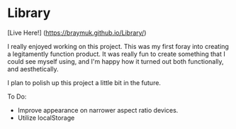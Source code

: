 # Library

[Live Here!] (https://braymuk.github.io/Library/)

I really enjoyed working on this project. This was my first foray into creating a legitamently function product.
It was really fun to create something that I could see myself using, and I'm happy how it turned out both functionally, and aesthetically.

I plan to polish up this project a little bit in the future.

To Do:
- Improve appearance on narrower aspect ratio devices.
- Utilize localStorage
